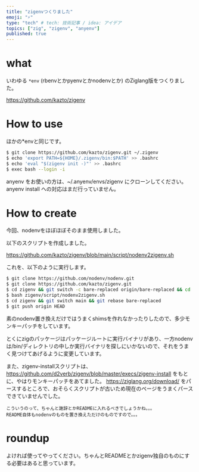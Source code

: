 ```yaml
---
title: "zigenvつくりました"
emoji: "⚡️"
type: "tech" # tech: 技術記事 / idea: アイデア
topics: ["zig", "zigenv", "anyenv"]
published: true
---
```

# what

いわゆる `*env` (rbenvとかpyenvとかnodenvとか) のZiglang版をつくりました。

https://github.com/kazto/zigenv

# How to use

ほかの*envと同じです。

```bash
$ git clone https://github.com/kazto/zigenv.git ~/.zigenv
$ echo 'export PATH=${HOME}/.zigenv/bin:$PATH' >> .bashrc
$ echo 'eval "$(zigenv init -)"' >> .bashrc
$ exec bash --login -i
```

anyenv をお使いの方は、~/.anyenv/envs/zigenv にクローンしてください。anyenv install への対応はまだ行っていません。

# How to create

今回、nodenvをほぼほぼそのまま使用しました。

以下のスクリプトを作成しました。

https://github.com/kazto/zigenv/blob/main/script/nodenv2zigenv.sh

これを、以下のように実行します。

```bash
$ git clone https://github.com/nodenv/nodenv.git
$ git clone https://github.com/kazto/zigenv.git
$ cd zigenv && git switch -c bare-replaced origin/bare-replaced && cd ..
$ bash zigenv/script/nodenv2zigenv.sh
$ cd zigenv && git switch main && git rebase bare-replaced 
$ git push origin HEAD
```

素のnodenv置き換えだけではうまくshimsを作れなかったりしたので、多少モンキーパッチをしています。

とくにzigのパッケージはパッケージルートに実行バイナリがあり、一方nodenvは/bin/ディレクトリの中しか実行バイナリを探しにいかないので、それをうまく見つけてあげるように変更しています。

また、zigenv-installスクリプトは、https://github.com/d2verb/zigenv/blob/master/execs/zigenv-install をもとに、やはりモンキーパッチをあてました。
https://ziglang.org/download/ をパースするところで、おそらくスクリプトが古いため現在のページをうまくパースできていませんでした。

    こういうのって、ちゃんと謝辞とかREADMEに入れるべきでしょうかね。。。
    README自体もnodenvのものを置き換えただけのものですので。。。

# roundup

よければ使ってやってください。ちゃんとREADMEとかzigenv独自のものにする必要はあると思っています。
